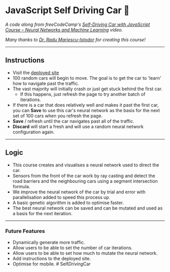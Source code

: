 # JavaScript Self Driving Car 🚗

_A code along from freeCodeCamp's [Self-Driving Car with JavaScript Course – Neural Networks and Machine Learning](https://www.youtube.com/watch?v=Rs_rAxEsAvI&t=8339s) video._

_Many thanks to [Dr. Radu Mariescu-Istodor](https://radufromfinland.com) for creating this course!_

---

## Instructions

-   Visit the [deployed site](https://glowing-gelato-faf834.netlify.app/)
-   100 random cars will begin to move. The goal is to get the car to 'learn' how to navigate past the traffic.
-   The vast majority will initially crash or just get stuck behind the first car.
    -   If this happens, just refresh the page to try another batch of iterations.
-   If there is a car that does relatively well and makes it past the first car, you can **Save** to use this car's neural network as the basis for the next set of 100 cars when you refresh the page.
-   **Save** / refresh until the car navigates past all of the traffic.
-   **Discard** will start a fresh and will use a random neural network configuration again.

---

## Logic

-   This course creates and visualises a neural network used to direct the car.
-   Sensors from the front of the car work by ray casting and detect the road barriers and the neighbouring cars using a segment intersection formula.
-   We improve the neural network of the car by trial and error with parallelisation added to speed this process up.
-   A basic genetic algorithm is added to optimise faster.
-   The best neural network can be saved and can be mutated and used as a basis for the next iteration.

---

### Future Features

-   Dynamically generate more traffic.
-   Allow users to be able to set the number of car iterations.
-   Allow users to be able to set how much to mutate the neural network.
-   Add instructions to the deployed site.
-   Optimise for mobile.
#   S e l f _ D r i v i n g _ C a r  
 